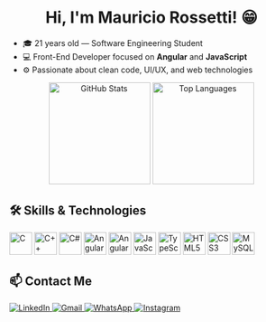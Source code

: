 <h1 align="center">Hi, I'm Mauricio Rossetti! 😁</h1>

- 🎓 21 years old — Software Engineering Student  
- 💻 Front-End Developer focused on **Angular** and **JavaScript**  
- ⚙️ Passionate about clean code, UI/UX, and web technologies

<div align="center" style="margin-bottom: 16px;">
  <img alt="GitHub Stats" height="180px" src="https://github-readme-stats.vercel.app/api?username=msrossetti&show_icons=true&count_private=true&theme=github_dark" />
  <img alt="Top Languages" height="180px" src="https://github-readme-stats.vercel.app/api/top-langs/?username=msrossetti&layout=compact&theme=github_dark" />
</div>

## 🛠️ Skills & Technologies

<div align="start">
  <img src="https://cdn.jsdelivr.net/gh/devicons/devicon/icons/c/c-original.svg" height="40" alt="C"/>
  <img src="https://cdn.jsdelivr.net/gh/devicons/devicon/icons/cplusplus/cplusplus-original.svg" height="40" alt="C++"/>
  <img src="https://cdn.jsdelivr.net/gh/devicons/devicon/icons/csharp/csharp-original.svg" height="40" alt="C#"/>
  <img src="https://cdn.jsdelivr.net/gh/devicons/devicon/icons/angularjs/angularjs-original.svg" height="40" alt="AngularJS"/>
  <img src="https://cdn.jsdelivr.net/gh/devicons/devicon/icons/angular/angular-original.svg" height="40" alt="Angular"/>
  <img src="https://cdn.jsdelivr.net/gh/devicons/devicon/icons/javascript/javascript-original.svg" height="40" alt="JavaScript"/>
  <img src="https://cdn.jsdelivr.net/gh/devicons/devicon/icons/typescript/typescript-original.svg" height="40" alt="TypeScript"/>
  <img src="https://cdn.jsdelivr.net/gh/devicons/devicon/icons/html5/html5-original.svg" height="40" alt="HTML5"/>
  <img src="https://cdn.jsdelivr.net/gh/devicons/devicon/icons/css3/css3-original.svg" height="40" alt="CSS3"/>
  <img src="https://cdn.jsdelivr.net/gh/devicons/devicon/icons/mysql/mysql-original.svg" height="40" alt="MySQL"/>
</div>

## 📫 Contact Me

<a href="https://www.linkedin.com/in/msrossetti/">
  <img alt="LinkedIn" src="https://img.shields.io/badge/LinkedIn-0077B5?style=for-the-badge&logo=linkedin&logoColor=white" />
</a>
<a href="mailto:mauriciorossetti03@gmail.com">
  <img alt="Gmail" src="https://img.shields.io/badge/Gmail-D14836?style=for-the-badge&logo=gmail&logoColor=white" />
</a>
<a href="https://wa.me/5554999563907" target="_blank">
  <img alt="WhatsApp" src="https://img.shields.io/badge/WhatsApp-25D366?style=for-the-badge&logo=whatsapp&logoColor=white" />
</a>
<a href="https://www.instagram.com/msrossetti_/" target="_blank">
  <img alt="Instagram" src="https://img.shields.io/badge/Instagram-E4405F?style=for-the-badge&logo=instagram&logoColor=white" />
</a>
